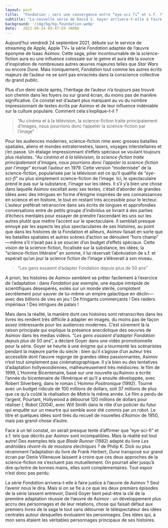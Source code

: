 ```yaml
---
layout: post
title:  "Fondation : vers une convergence entre “eye-sci-fi” et s.f. ?"
subtitle: "La nouvelle série de David S. Goyer arrivera-t-elle à faire le pont entre les audiences modernes et l'oeuvre de Isaac Asimov ?"
background: '/img/bg/bg-foundation.webp'
date:   2021-09-24 09:47:59 +0000
---
```


Aujourd’hui vendredi 24 septembre 2021, débute sur le service de streaming de Apple, Apple TV+ la série *Fondation* adaptée de l’œuvre éponyme de Isaac Asimov. Cette saga, pilier incontournable de la science-fiction  aura eu une influence colossale sur le genre et aura été la source d’inspiration de nombreuses autres œuvres majeures telles que *Star Wars* ou encore *Dune.* Mais ironiquement, *Fondation* tout comme les autres écrits majeurs de l’auteur ne se sont pas enracinés dans la conscience collective du grand public. 

Plus d’un demi siècle après, l’héritage de l’auteur n’a toujours pas trouvé son chemin dans les foyers ou sur grand écran, du moins pas de manière significative. Ce constat est d’autant plus marquant au vu du nombre impressionnant de textes écrits par Asimov et de leur influence indéniable sur la culture populaire. Comment cela s’explique-t-il ?



> “Au cinéma et à la télévision, la science-fiction traite principalement d’images, nous pourrions donc l’appeler la science-fiction par l’image”

Pour les audiences modernes, science-fiction rime avec grosses batailles spatiales, aliens et mondes extraterrestres, lasers, voyages interstellaires et j’en passe. Un étalage impressionnant d’effets spéciaux se voulant toujours plus réalistes.  “*Au cinéma et à la télévision, la science-fiction traite principalement d’images, nous pourrions donc l’appeler la science-fiction par l’image”* écrivait l’auteur en 1979. Cette version “modernisée” de la science-fiction, popularisée par la télévision est ce qu’il qualifie de “*eye-sci-fi*” ou plus simplement science-fiction de l’image. Ici, le spectaculaire prend le pas sur la substance, l’image sur les idées. Il s’il y’a bien une chose dans laquelle Asimov excellait avec ses textes, c’était d’aborder de grandes idées avec des intrigues en forme d’énigme inspirées de ses connaissances en science et en histoire, le tout en restant très accessible pour le lecteur. L’auteur préférait retranscrire dans ses écrits de longues et approfondies conversations entre de petits groupe d’individus se livrant à des parties d’échecs mentales pour essayer de prendre l’ascendant les uns sur les autres plutôt que mettre l’accent sur le spectaculaire. Il semblait presque ennuyé par les aspects les plus spectaculaires de ses histoires, au point que dans les histoires de la Fondation et ailleurs, Asimov faisait en sorte que les batailles spatiales et autres scènes d’action se déroulent “hors champ” — même s’il n’avait pas à se soucier d’un budget d’effets spéciaux. Cette vision de la science-fiction, focalisée sur la substance, les idées; la “science-fiction littéraire” en somme, il lui réservait l’abréviation de s.f. et espérait qu’un jour la science fiction de l’image s’élèverait à son niveau.



> “Les gens essaient d’adapter Fondation depuis plus de 50 ans”

A priori, les histoires de Asimov semblent se prêter facilement à l’exercice de l’adaptation : dans *Fondation* par exemple, une équipe intrépide de scientifiques désespérés, exilés sur un monde stérile, complotent secrètement pour sauver de lui-même un empire galactique en déclin — avec des billions de vies en jeu ! De fringants commerçants ! Des raiders impériaux ! Des intrigues de palais ! 

Mais dans la réalité, la manière dont ces histoires sont retranscrites dans les livres les rendent très difficile à adapter en images, du moins pas de façon assez intéressante pour les audiences modernes. C’est sûrement là la raison principale qui explique la présence anecdotique des oeuvres de Asimov dans les medias vidéos. “*Les gens essaient d’adapter Fondation depuis plus de 50 ans*”, a déclaré Goyer dans une vidéo promotionnelle pour la série. Goyer se heurte à une énigme qui a tourmenté les scénaristes pendant la majeure partie du siècle : bien qu’il s’agisse d’un auteur très accessible dont l’œuvre regorge de grandes idées passionnantes, Asimov n’est tout simplement pas cinématographique. Il y’a bien eu des tentatives d’adaptation hollywoodiennes, malheureusement très médiocres: le film de 1999, L’Homme Bicentenaire, basé sur une nouvelle qu’Asimov a écrite l’année du bicentenaire de l’Amérique et qu’il a ensuite développée, avec Robert Silverberg, dans le roman *L’Homme Positronique* (1992). Tourné avec un budget ridicule de 100 millions de dollars, soit 37 millions de plus que ce qu’a coûté la réalisation de *Matrix* la même année. Le film a perdu de l’argent. Pourtant, Hollywood a déboursé 120 millions de dollars pour réaliser *I, Robot* (2004), avec Will Smith dans le rôle d’un policier du futur qui enquête sur un meurtre qui semble avoir été commis par un robot. Le titre et quelques idées sont tirés du recueil de nouvelles d’Asimov de 1950, mais pas grand-chose d’autre.

Face à un tel constat, on serait presque tenté d’affirmer que “eye-sci-fi” et s.f. tels que décrits par Asimov sont incompatibles. Mais la réalité est tout autre! Des exemples tels que *Blade Runner* (1982) adapté du livre *Les androïdes rêvent-ils de moutons électriques ?* de Philip K. Dick ou plus récemment l’adaptation du livre de Frank Herbert, *Dune* transposé sur grand écran par Denis Villeneuve laissent à croire que ces deux approches de la science-fiction ne s’excluent pas mutuellement. On pourrait aller jusqu’à dire qu’entre de bonnes mains, elles sont complémentaires. Tout espoir n’est donc pas perdu.

La série *Fondation* arrivera-t-elle à faire justice à l’œuvre de Asimov ? Seul l’avenir nous le dira. Mais si on se fie à ce que les deux premiers épisodes de la série laissent entrevoir, David Goyer tient peut-être la clé de la première adaptation réussie de l’œuvre de Asimov : un développement plus accru des personnages et de leur relations, chose qui faisait défaut aux premiers livres de la saga le tout sans détourner le téléspectateur des idées centrales autour desquelles évoluaient les personnages. Des idées qui, à mon sens étaient les véritables personnages principaux de ses histoires.
